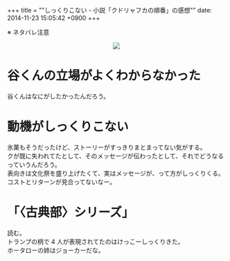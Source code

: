 +++
title = ""しっくりこない - 小説「クドリャフカの順番」の感想""
date: 2014-11-23 15:05:42 +0900
+++

※ ネタバレ注意

<div style="text-align: center;"><a href="http://www.amazon.co.jp/gp/product/B009PKN0DA/ref=as_li_ss_il?ie=UTF8&camp=247&creative=7399&creativeASIN=B009PKN0DA&linkCode=as2&tag=5000164-22"><img border="0" src="http://ws-fe.amazon-adsystem.com/widgets/q?_encoding=UTF8&ASIN=B009PKN0DA&Format=_SL250_&ID=AsinImage&MarketPlace=JP&ServiceVersion=20070822&WS=1&tag=5000164-22" ></a><img src="http://ir-jp.amazon-adsystem.com/e/ir?t=5000164-22&l=as2&o=9&a=B009PKN0DA" width="1" height="1" border="0" alt="" style="border:none !important; margin:0px !important;" />
</div>

谷くんの立場がよくわからなかった
====
谷くんはなにがしたかったんだろう。

動機がしっくりこない
====
氷菓もそうだったけど、ストーリーがすっきりまとまってない気がする。  
クが既に失われてたとして、そのメッセージが伝わったとして、それでどうなるっていうんだろう。  
表向きは文化祭を盛り上げたくて、実はメッセージが、って方がしっくりくる。  
コストとリターンが見合ってないなー。

「〈古典部〉シリーズ」
====
読む。  
トランプの柄で 4 人が表現されてたのはけっこーしっくりきた。  
ホータローの姉はジョーカーだな。
